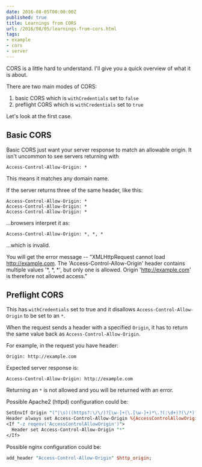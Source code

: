 ```yaml
---
date: 2016-08-05T00:00:00Z
published: true
title: Learnings from CORS
url: /2016/08/05/learnings-from-cors.html
tags:
- example
- cors
- server
---
```


CORS is a little hard to understand. I'll give you a quick overview of what it is about.

There are two main modes of CORS:

1. basic CORS which is `withCredentials` set to `false`
2. preflight CORS which is `withCredentials` set to `true`

Let's look at the first case.

## Basic CORS

Basic CORS just want your server response to match an allowable origin. It isn't uncommon to see servers returning with

```
Access-Control-Allow-Origin: *
```

This means it matches any domain name.

If the server returns three of the same header, like this:

```
Access-Control-Allow-Origin: *
Access-Control-Allow-Origin: *
Access-Control-Allow-Origin: *
```

...browsers interpret it as:

```
Access-Control-Allow-Origin: *, *, *
```

...which is invalid.

You will get the error message -- "XMLHttpRequest cannot load http://example.com. The 'Access-Control-Allow-Origin' header contains multiple values '*, *, *', but only one is allowed. Origin 'http://example.com' is therefore not allowed access."

## Preflight CORS

This has `withCredentials` set to true and it disallows `Access-Control-Allow-Origin` to be set to an `*`.

When the request sends a header with a specified `Origin`, it has to return the same value back as `Access-Control-Allow-Origin`.

For example, in the request you have header:

```
Origin: http://example.com
```

Expected server response is:

```
Access-Control-Allow-Origin: http://example.com
```

Returning an `*` is not allowed and you will be returned with an error.

Possible Apache2 (httpd) configuration could be:

```perl
SetEnvIf Origin "(^|\s)((https?:\/\/)?[\w-]+(\.[\w-]+)*\.?(:\d+)?(\/*)?)" AccessControlAllowOrigin=$0
Header always set Access-Control-Allow-Origin %{AccessControlAllowOrigin}e env=AccessControlAllowOrigin
<If "-z reqenv('AccessControlAllowOrigin')">
  Header set Access-Control-Allow-Origin "*"
</If>
```

Possible nginx configuration could be:

```perl
add_header "Access-Control-Allow-Origin" $http_origin;
```
